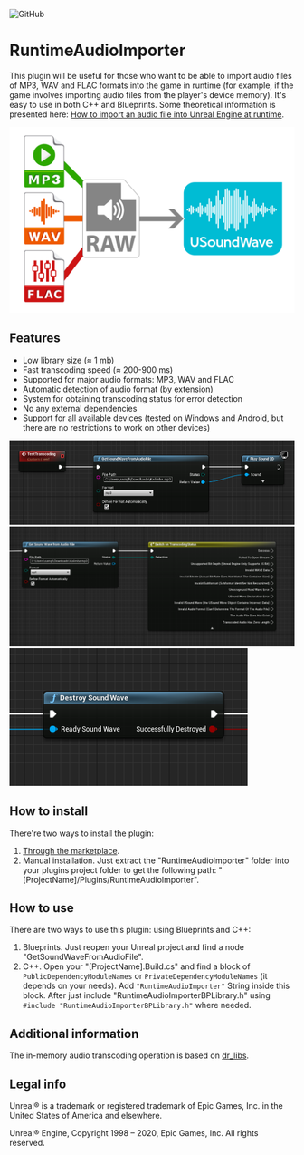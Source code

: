 ![GitHub](https://img.shields.io/github/license/Respirant/RuntimeAudioImporter)
# RuntimeAudioImporter
This plugin will be useful for those who want to be able to import audio files of MP3, WAV and FLAC formats into the game in runtime (for example, if the game involves importing audio files from the player's device memory). It's easy to use in both C++ and Blueprints.
Some theoretical information is presented here: [How to import an audio file into Unreal Engine at runtime](https://unreal.blog/how-to-import-an-audio-file-into-unreal-engine-at-runtime).

![Runtime Audio Importer Unreal Engine Plugin Logo](image/runtimeaudioimporter.png "RuntimeAudioImporter Unreal Engine Plugin Logo")

## Features
- Low library size (≈ 1 mb)
- Fast transcoding speed (≈ 200-900 ms)
- Supported for major audio formats: MP3, WAV and FLAC
- Automatic detection of audio format (by extension)
- System for obtaining transcoding status for error detection
- No any external dependencies
- Support for all available devices (tested on Windows and Android, but there are no restrictions to work on other devices)

![Runtime Audio Importer Unreal Engine Plugin Nodes 1](image/nodesexample1.png "RuntimeAudioImporter Unreal Engine Plugin Nodes 1")
![Runtime Audio Importer Unreal Engine Plugin Nodes 2](image/nodesexample2.png "RuntimeAudioImporter Unreal Engine Plugin Nodes 2")
![Runtime Audio Importer Unreal Engine Plugin Nodes 3](image/nodesexample3.png "RuntimeAudioImporter Unreal Engine Plugin Nodes 3")

## How to install
There're two ways to install the plugin:
1) [Through the marketplace](https://www.unrealengine.com/marketplace/product/runtime-audio-importer).
2) Manual installation. Just extract the "RuntimeAudioImporter" folder into your plugins project folder to get the following path: "[ProjectName]/Plugins/RuntimeAudioImporter".

## How to use
 There are two ways to use this plugin: using Blueprints and C++:
 1. Blueprints. Just reopen your Unreal project and find a node "GetSoundWaveFromAudioFile".
 2. C++. Open your "[ProjectName].Build.cs" and find a block of ` PublicDependencyModuleNames ` or ` PrivateDependencyModuleNames ` (it depends on your needs). Add `"RuntimeAudioImporter"` String inside this block. After just include "RuntimeAudioImporterBPLibrary.h" using ` #include "RuntimeAudioImporterBPLibrary.h" ` where needed.

## Additional information
The in-memory audio transcoding operation is based on [dr_libs](https://github.com/mackron/dr_libs).

## Legal info

Unreal® is a trademark or registered trademark of Epic Games, Inc. in the United States of America and elsewhere.

Unreal® Engine, Copyright 1998 – 2020, Epic Games, Inc. All rights reserved.
